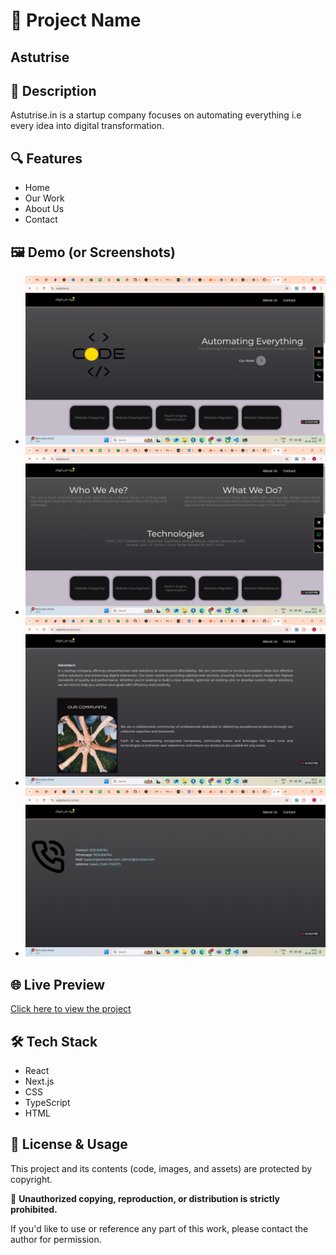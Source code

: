 # 🚀 Project Name
 ## Astutrise
## 📄 Description
Astutrise.in is a startup company focuses on automating everything i.e every idea into digital transformation.

## 🔍 Features
- Home
- Our Work
- About Us
- Contact

## 🖼️ Demo (or Screenshots)
- ![Home](images/Home.png)
- ![Work](images/Work.png)
- ![About](images/About.png)
- ![Contact](images/Contact.png)

## 🌐 Live Preview
[Click here to view the project](https://my-portfolio-freezebooking.vercel.app/)

## 🛠️ Tech Stack
- React
- Next.js
- CSS
- TypeScript
- HTML

## 🚫 License & Usage

This project and its contents (code, images, and assets) are protected by copyright.

📌 **Unauthorized copying, reproduction, or distribution is strictly prohibited.**

If you'd like to use or reference any part of this work, please contact the author for permission.

